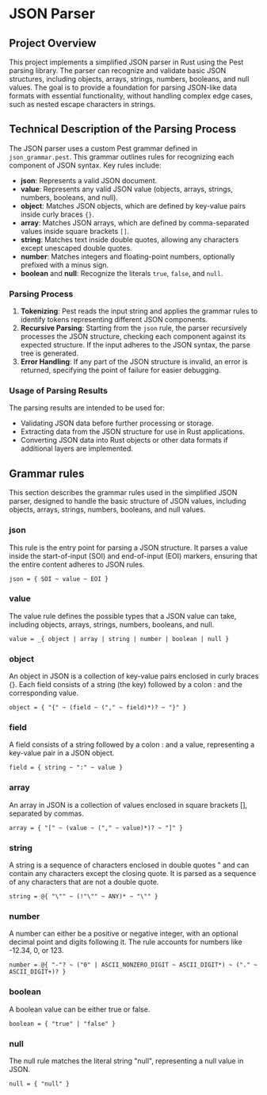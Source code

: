 # JSON Parser

## Project Overview

This project implements a simplified JSON parser in Rust using the Pest parsing library. The parser can recognize and validate basic JSON structures, including objects, arrays, strings, numbers, booleans, and null values. The goal is to provide a foundation for parsing JSON-like data formats with essential functionality, without handling complex edge cases, such as nested escape characters in strings.

## Technical Description of the Parsing Process

The JSON parser uses a custom Pest grammar defined in `json_grammar.pest`. This grammar outlines rules for recognizing each component of JSON syntax. Key rules include:

- **json**: Represents a valid JSON document.
- **value**: Represents any valid JSON value (objects, arrays, strings, numbers, booleans, and null).
- **object**: Matches JSON objects, which are defined by key-value pairs inside curly braces `{}`.
- **array**: Matches JSON arrays, which are defined by comma-separated values inside square brackets `[]`.
- **string**: Matches text inside double quotes, allowing any characters except unescaped double quotes.
- **number**: Matches integers and floating-point numbers, optionally prefixed with a minus sign.
- **boolean** and **null**: Recognize the literals `true`, `false`, and `null`.

### Parsing Process

1. **Tokenizing**: Pest reads the input string and applies the grammar rules to identify tokens representing different JSON components.
2. **Recursive Parsing**: Starting from the `json` rule, the parser recursively processes the JSON structure, checking each component against its expected structure. If the input adheres to the JSON syntax, the parse tree is generated.
3. **Error Handling**: If any part of the JSON structure is invalid, an error is returned, specifying the point of failure for easier debugging.

### Usage of Parsing Results

The parsing results are intended to be used for:
- Validating JSON data before further processing or storage.
- Extracting data from the JSON structure for use in Rust applications.
- Converting JSON data into Rust objects or other data formats if additional layers are implemented.

## Grammar rules

This section describes the grammar rules used in the simplified JSON parser, designed to handle the basic structure of JSON values, including objects, arrays, strings, numbers, booleans, and null values.

### json

This rule is the entry point for parsing a JSON structure. It parses a value inside the start-of-input (SOI) and end-of-input (EOI) markers, ensuring that the entire content adheres to JSON rules.

```
json = { SOI ~ value ~ EOI }
```

### value

The value rule defines the possible types that a JSON value can take, including objects, arrays, strings, numbers, booleans, and null.

```
value = _{ object | array | string | number | boolean | null }
```

### object

An object in JSON is a collection of key-value pairs enclosed in curly braces {}. Each field consists of a string (the key) followed by a colon : and the corresponding value.

```
object = { "{" ~ (field ~ ("," ~ field)*)? ~ "}" }
```

### field

A field consists of a string followed by a colon : and a value, representing a key-value pair in a JSON object.

```
field = { string ~ ":" ~ value }
```

### array

An array in JSON is a collection of values enclosed in square brackets [], separated by commas.

```
array = { "[" ~ (value ~ ("," ~ value)*)? ~ "]" }
```

### string

A string is a sequence of characters enclosed in double quotes " and can contain any characters except the closing quote. It is parsed as a sequence of any characters that are not a double quote.

```
string = @{ "\"" ~ (!"\"" ~ ANY)* ~ "\"" }
```

### number

A number can either be a positive or negative integer, with an optional decimal point and digits following it. The rule accounts for numbers like -12.34, 0, or 123.

```
number = @{ "-"? ~ ("0" | ASCII_NONZERO_DIGIT ~ ASCII_DIGIT*) ~ ("." ~ ASCII_DIGIT+)? }
```

### boolean

A boolean value can be either true or false.

```
boolean = { "true" | "false" }
```

### null

The null rule matches the literal string "null", representing a null value in JSON.

```
null = { "null" }
```
